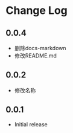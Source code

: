 # Change Log

## 0.0.4

- 删除docs-markdown
- 修改README.md
## 0.0.2

- 修改名称

## 0.0.1

- Initial release
